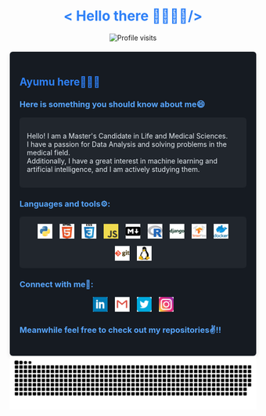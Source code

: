 <h1 align="center" style="color: #2f81f7;">< Hello there 👨🏻‍💻👋/></h1>

<div align="center">
  <img src="https://komarev.com/ghpvc/?username=AyumuAkagi&color=blue&style=flat-square&label=Visits" alt="Profile visits"/>
</div>

<div style="background-color: #161b22; color: #c9d1d9; padding: 20px; border-radius: 6px; margin-top: 20px; box-shadow: 0 4px 8px rgba(0,0,0,0.1);">

  ## <span style="color: #2f81f7;">Ayumu here🙋🏻‍♂️</span>

  ### <span style="color: #58a6ff;">Here is something you should know about me😄</span>

  <div style="background-color: #21262d; padding: 15px; border-radius: 6px; margin-top: 10px;">
    <p style="color: #e6edf3;">
      Hello! I am a Master's Candidate in Life and Medical Sciences.<br>
      I have a passion for Data Analysis and solving problems in the medical field.<br>
      Additionally, I have a great interest in machine learning and artificial intelligence, and I am actively studying them.
    </p>
  </div>

  ### <span style="color: #58a6ff;">Languages and tools⚙:</span>

  <div style="display: flex; flex-wrap: wrap; gap: 15px; justify-content: center; background-color: #21262d; padding: 15px; border-radius: 6px;">
    <img height="30" src="https://raw.githubusercontent.com/github/explore/80688e429a7d4ef2fca1e82350fe8e3517d3494d/topics/python/python.png" alt="Python">
    <img height="30" src="https://raw.githubusercontent.com/github/explore/80688e429a7d4ef2fca1e82350fe8e3517d3494d/topics/html/html.png" alt="HTML">
    <img height="30" src="https://raw.githubusercontent.com/github/explore/80688e429a7d4ef2fca1e82350fe8e3517d3494d/topics/css/css.png" alt="CSS">
    <img height="30" src="https://raw.githubusercontent.com/github/explore/80688e429a7d4ef2fca1e82350fe8e3517d3494d/topics/javascript/javascript.png" alt="JavaScript">
    <img height="30" src="https://raw.githubusercontent.com/github/explore/80688e429a7d4ef2fca1e82350fe8e3517d3494d/topics/markdown/markdown.png" alt="Markdown">
    <img height="30" src="https://raw.githubusercontent.com/github/explore/80688e429a7d4ef2fca1e82350fe8e3517d3494d/topics/r/r.png" alt="R">
    <img height="30" src="https://raw.githubusercontent.com/github/explore/80688e429a7d4ef2fca1e82350fe8e3517d3494d/topics/django/django.png" alt="Django">
    <img height="30" src="https://raw.githubusercontent.com/github/explore/80688e429a7d4ef2fca1e82350fe8e3517d3494d/topics/tensorflow/tensorflow.png" alt="TensorFlow">
    <img height="30" src="https://raw.githubusercontent.com/github/explore/80688e429a7d4ef2fca1e82350fe8e3517d3494d/topics/docker/docker.png" alt="Docker">
    <img height="30" src="https://raw.githubusercontent.com/github/explore/80688e429a7d4ef2fca1e82350fe8e3517d3494d/topics/git/git.png" alt="Git">
    <img height="30" src="https://raw.githubusercontent.com/github/explore/80688e429a7d4ef2fca1e82350fe8e3517d3494d/topics/linux/linux.png" alt="Linux">
  </div>

  ### <span style="color: #58a6ff;">Connect with me🚀:</span>

  <div style="display: flex; justify-content: center; gap: 15px; margin-top: 10px;">
    <a href="https://www.linkedin.com/in/ayumu-akagi/"><img src="https://github.com/AyumuAkagi/AyumuAkagi/blob/main/image/Linkedin.png" height="30px" width="30px" alt="LinkedIn"></a>
    <a href="mailto:ayumuakagi.job@gmail.com?subject=Hello from your GitHub README&body=Message"><img src="https://github.com/AyumuAkagi/AyumuAkagi/blob/main/image/Gmail.png" height="30px" width="30px" alt="Gmail"></a>
    <a href="https://twitter.com/ayumu_akagi"><img src="https://github.com/AyumuAkagi/AyumuAkagi/blob/main/image/Twitter.png" height="30px" width="30px" alt="Twitter"></a>
    <a href="https://www.instagram.com/a___m__713/"><img src="https://github.com/AyumuAkagi/AyumuAkagi/blob/main/image/Instagram.png" height="30px" width="30px" alt="Instagram"></a>
  </div>

  ### <span style="color: #58a6ff;">Meanwhile feel free to check out my repositories✌!!</span>

</div>

<picture>
  <source media="(prefers-color-scheme: dark)" srcset="https://raw.githubusercontent.com/AyumuAkagi/AyumuAkagi/main/img/snake-dark.svg">
  <source media="(prefers-color-scheme: light)" srcset="https://raw.githubusercontent.com/AyumuAkagi/AyumuAkagi/main/img/snake.svg">
  <img alt="github contribution grid snake animation" src="https://raw.githubusercontent.com/AyumuAkagi/AyumuAkagi/main/img/snake.svg">
</picture>